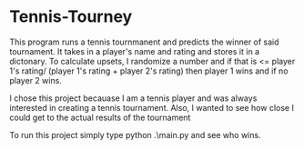# Tennis-Tourney

This program runs a tennis tournmanent and predicts the winner of said tournament. It takes in a player's name and rating and stores it in a dictonary. To calculate upsets, I randomize a number and if that is <= player 1's rating/ (player 1's rating + player 2's rating) then player 1 wins and if no player 2 wins.

I chose this project becauase I am a tennis player and was always interested in creating a tennis tournament. Also, I wanted to see how close I could get to the actual results of the tournament

To run this project simply type python .\main.py and see who wins. 
